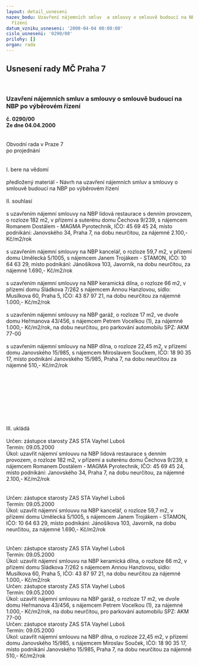 ```yaml
---
layout: detail_usneseni
nazev_bodu: Uzavření nájemních smluv  a smlouvy o smlouvě budoucí na NBP po výběrovém
  řízení
datum_vzniku_usneseni: '2000-04-04 00:00:00'
cislo_usneseni: '0290/00'
prilohy: []
organ: rada
---
```

<div id="ucUsn_pList" class="usn">
	<span><h2>Usnesení rady MČ Praha 7 </h2>
<br></span><div class="standBody">
<span><h3>Uzavření nájemních smluv  a smlouvy o smlouvě budoucí na NBP po výběrovém řízení</h3></span><div class="center">
		<strong>č. 0290/00</strong><br>
	</div>
<div class="center">
		<strong>Ze dne 04.04.2000</strong><br><br>
	</div>
<br>Obvodní rada v Praze 7<br>po projednání<br><br><br>I.	bere na vědomí<br><br> předložený materiál - Návrh na uzavření nájemních smluv a smlouvy o smlouvě budoucí na NBP po výběrovém řízení<br><br>II.	souhlasí <br><br>s uzavřením nájemní smlouvy na NBP lidová restaurace s denním provozem, o rozloze 182 m2, v přízemí a suterénu domu Čechova 9/239, s nájemcem Romanem  Dostálem - MAGMA Pyrotechnik, IČO:   45 69 45 24, místo podnikání: Janovského 34, Praha 7, na dobu neurčitou, za nájemné 2.100,- Kč/m2/rok<br><br>s uzavřením nájemní smlouvy na NBP kancelář, o rozloze 59,7 m2, v přízemí domu Umělecká 5/1005, s nájemcem Janem Trojákem - STAMON, IČO: 10 64 63 29, místo podnikání: Jánošíkova 103, Javorník, na dobu neurčitou, za nájemné 1.690,- Kč/m2/rok<br><br>s uzavřením nájemní smlouvy na NBP keramická dílna, o rozloze 66 m2, v přízemí domu Sládkova 7/262 s nájemcem Annou Hanzlovou, sídlo: Musílkova 60, Praha 5, IČO: 43 87 97 21, na dobu neurčitou za nájemné 1.000,- Kč/m2/rok<br><br>s uzavřením nájemní smlouvy na NBP garáž, o rozloze 17 m2, ve dvoře domu Heřmanova 43/456, s nájemcem Petrem Vocelkou (1), za nájemné 1.000,- Kč/m2/rok, na dobu neurčitou, pro parkování automobilu SPZ: AKM 77-00<br><br>s uzavřením nájemní smlouvy na NBP dílna, o rozloze 22,45 m2, v přízemí domu Janovského 15/985, s nájemcem Miroslavem Součkem, IČO: 18 90 35 17, místo podnikání Janovského 15/985, Praha 7, na dobu neurčitou za nájemné 510,- Kč/m2/rok<br><br><br><br><br><br><br><br><br><br>III.	ukládá <br><br> Určen:	zástupce starosty	ZAS STA Vayhel Luboš<br>Termín: 09.05.2000<br>Úkol:	uzavřít nájemní smlouvu na NBP lidová restaurace s denním provozem, o rozloze 182 m2, v přízemí a suterénu domu Čechova 9/239, s nájemcem Romanem Dostálem - MAGMA Pyrotechnik, IČO:   45 69 45 24, místo podnikání: Janovského 34, Praha 7, na dobu neurčitou, za nájemné 2.100,- Kč/m2/rok<br> 	<br><br> Určen:	zástupce starosty	ZAS STA Vayhel Luboš<br>Termín: 09.05.2000<br>Úkol:	uzavřít nájemní smlouvu  na NBP kancelář, o rozloze 59,7 m2, v přízemí domu Umělecká 5/1005, s nájemcem Janem  Trojákem - STAMON, IČO: 10 64 63 29, místo podnikání: Jánošíkova 103, Javorník, na dobu neurčitou, za nájemné 1.690,- Kč/m2/rok<br> <br><br> Určen:	zástupce starosty	ZAS STA Vayhel Luboš<br>Termín: 09.05.2000<br>Úkol:	uzavřít nájemní smlouvu na NBP keramická dílna, o rozloze 66 m2, v přízemí domu Sládkova 7/262 s nájemcem Annou Hanzlovou, sídlo: Musílkova 60, Praha 5, IČO: 43 87 97 21, na dobu neurčitou za nájemné 1.000,- Kč/m2/rok<br>  Určen:	zástupce starosty	ZAS STA Vayhel Luboš<br>Termín: 09.05.2000<br>Úkol:	uzavřít nájemní smlouvu na NBP garáž, o rozloze 17 m2, ve dvoře domu Heřmanova 43/456, s nájemcem Petrem Vocelkou (1), za nájemné 1.000,- Kč/m2/rok, na dobu neurčitou, pro parkování automobilu SPZ: AKM 77-00<br>  Určen:	zástupce starosty	ZAS STA Vayhel Luboš<br>Termín: 09.05.2000<br>Úkol:	uzavřít nájemní smlouvu na NBP dílna, o rozloze 22,45 m2, v přízemí domu Janovského 15/985, s nájemcem Miroslav Souček, IČO: 18 90 35 17, místo podnikání Janovského 15/985, Praha 7, na dobu neurčitou za nájemné 510,- Kč/m2/rok<br>  <br>
</div>
</div>